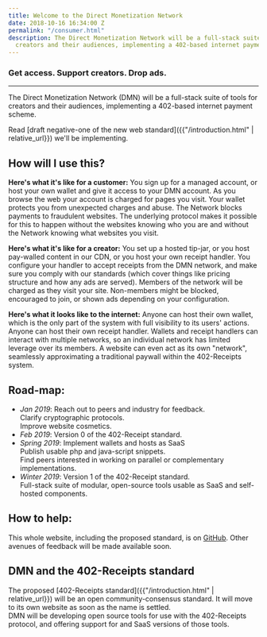 ```yaml
---
title: Welcome to the Direct Monetization Network
date: 2018-10-16 16:34:00 Z
permalink: "/consumer.html"
description: The Direct Monetization Network will be a full-stack suite of tools for
  creators and their audiences, implementing a 402-based internet payment scheme.
---
```


### Get access. Support creators. Drop ads.

-------------------------------------------

The Direct Monetization Network (DMN) will be a full-stack suite of tools for creators and their audiences, implementing a 402-based internet payment scheme. 

Read [draft negative-one of the new web standard]({{"/introduction.html" | relative_url}}) we'll be implementing.

## How will I use this?
**Here's what it's like for a customer:** You sign up for a managed account, or host your own wallet and give it access to your DMN account. As you browse the web your account is charged for pages you visit. Your wallet protects you from unexpected charges and abuse. The Network blocks payments to fraudulent websites. The underlying protocol makes it possible for this to happen without the websites knowing who you are and without the Network knowing what websites you visit.

**Here's what it's like for a creator:** You set up a hosted tip-jar, or you host pay-walled content in our CDN, or you host your own receipt handler. You configure your handler to accept receipts from the DMN network, and make sure you comply with our standards (which cover things like pricing structure and how any ads are served). Members of the network will be charged as they visit your site. Non-members might be blocked, encouraged to join, or shown ads depending on your configuration.

**Here's what it looks like to the internet:** Anyone can host their own wallet, which is the only part of the system with full visibility to its users' actions. Anyone can host their own receipt handler. Wallets and receipt handlers can interact with multiple networks, so an individual network has limited leverage over its members. A website can even act as its own "network", seamlessly approximating a traditional paywall within the 402-Receipts system. 

## Road-map:
- _Jan 2019_: Reach out to peers and industry for feedback.  
  Clarify cryptographic protocols.  
  Improve website cosmetics.
- _Feb 2019_: Version 0 of the 402-Receipt standard.
- _Spring 2019_: Implement wallets and hosts as SaaS  
  Publish usable php and java-script snippets.  
  Find peers interested in working on parallel or complementary implementations.
- _Winter 2019_: Version 1 of the 402-Receipt standard.  
  Full-stack suite of modular, open-source tools usable as SaaS and self-hosted components.

## How to help:
This whole website, including the proposed standard, is on [GitHub](https://github.com/ShapeOfMatter/direct-monetization-static). Other avenues of feedback will be made available soon.

## DMN and the 402-Receipts standard
The proposed [402-Receipts standard]({{"/introduction.html" | relative_url}}) will be an open community-consensus standard. It will move to its own website as soon as the name is settled.  
DMN will be developing open source tools for use with the 402-Receipts protocol, and offering support for and SaaS versions of those tools. 
